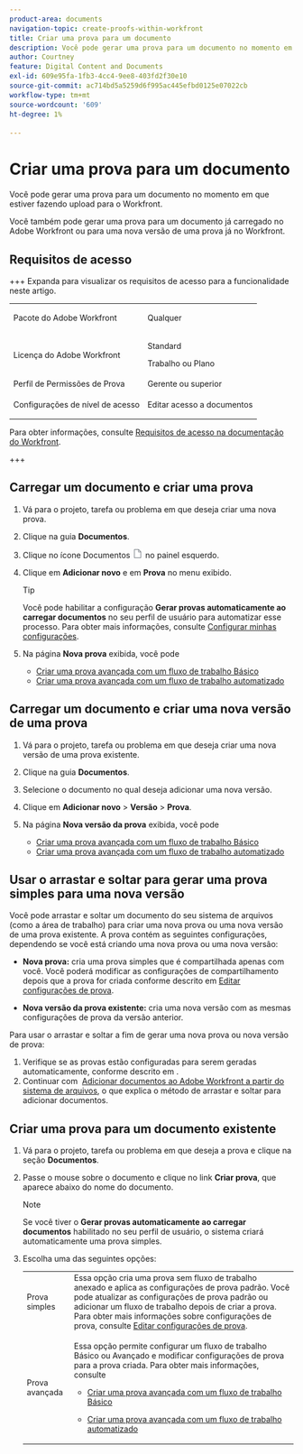 ```yaml
---
product-area: documents
navigation-topic: create-proofs-within-workfront
title: Criar uma prova para um documento
description: Você pode gerar uma prova para um documento no momento em que estiver fazendo upload para o Workfront. Você também pode gerar uma prova para um documento já carregado no Adobe Workfront ou para uma nova versão de uma prova já no Workfront.
author: Courtney
feature: Digital Content and Documents
exl-id: 609e95fa-1fb3-4cc4-9ee8-403fd2f30e10
source-git-commit: ac714bd5a5259d6f995ac445efbd0125e07022cb
workflow-type: tm+mt
source-wordcount: '609'
ht-degree: 1%

---
```


# Criar uma prova para um documento

<!-- Audited: 1/2024 -->

Você pode gerar uma prova para um documento no momento em que estiver fazendo upload para o Workfront.

Você também pode gerar uma prova para um documento já carregado no Adobe Workfront ou para uma nova versão de uma prova já no Workfront.

<!--
If a proof fails to generate after following the steps described in the following sections, see [Troubleshoot proof creation failures](../../../review-and-approve-work/proofing/tips-tricks-and-troubleshooting/troubleshooting-proof-creation-failures.md).
-->

## Requisitos de acesso

+++ Expanda para visualizar os requisitos de acesso para a funcionalidade neste artigo.

<table style="table-layout:auto"> 
 <col> 
 <col> 
 <tbody> 
  <tr> 
   <td role="rowheader">Pacote do Adobe Workfront</td> 
   <td> 
   <p>Qualquer </p>
    </td> 
  </tr> 
  <tr> 
   <td role="rowheader">Licença do Adobe Workfront</td> 
   <td> 
   <p>Standard</p>
   <p>Trabalho ou Plano</p>
   </td> 
  </tr> 
  <tr> 
   <td role="rowheader">Perfil de Permissões de Prova </td> 
   <td>Gerente ou superior</td> 
  </tr> 
  <tr> 
   <td role="rowheader">Configurações de nível de acesso</td> 
   <td> <p>Editar acesso a documentos</p> </td> 
  </tr> 
 </tbody> 
</table>

Para obter informações, consulte [Requisitos de acesso na documentação do Workfront](/help/quicksilver/administration-and-setup/add-users/access-levels-and-object-permissions/access-level-requirements-in-documentation.md).

+++

## Carregar um documento e criar uma prova

1. Vá para o projeto, tarefa ou problema em que deseja criar uma nova prova.
1. Clique na guia **Documentos**.
1. Clique no ícone Documentos ![Documentos](assets/document-icon.png) no painel esquerdo.
1. Clique em **Adicionar novo** e em **Prova** no menu exibido.

   >[!TIP]
   >
   >Você pode habilitar a configuração **Gerar provas automaticamente ao carregar documentos** no seu perfil de usuário para automatizar esse processo. Para obter mais informações, consulte [Configurar minhas configurações](../../../workfront-basics/manage-your-account-and-profile/configuring-your-user-profile/configure-my-settings.md).

1. Na página **Nova prova** exibida, você pode

   * [Criar uma prova avançada com um fluxo de trabalho Básico](../../../review-and-approve-work/proofing/creating-proofs-within-workfront/configure-basic-proof-workflow.md)
   * [Criar uma prova avançada com um fluxo de trabalho automatizado](../../../review-and-approve-work/proofing/creating-proofs-within-workfront/create-automated-proof-workflow.md)

## Carregar um documento e criar uma nova versão de uma prova

1. Vá para o projeto, tarefa ou problema em que deseja criar uma nova versão de uma prova existente.
1. Clique na guia **Documentos**.
1. Selecione o documento no qual deseja adicionar uma nova versão.
1. Clique em **Adicionar novo** > **Versão** > **Prova**.
1. Na página **Nova versão da prova** exibida, você pode

   * [Criar uma prova avançada com um fluxo de trabalho Básico](../../../review-and-approve-work/proofing/creating-proofs-within-workfront/configure-basic-proof-workflow.md)
   * [Criar uma prova avançada com um fluxo de trabalho automatizado](../../../review-and-approve-work/proofing/creating-proofs-within-workfront/create-automated-proof-workflow.md)

## Usar o arrastar e soltar para gerar uma prova simples para uma nova versão

Você pode arrastar e soltar um documento do seu sistema de arquivos (como a área de trabalho) para criar uma nova prova ou uma nova versão de uma prova existente. A prova contém as seguintes configurações, dependendo se você está criando uma nova prova ou uma nova versão:

* **Nova prova:** cria uma prova simples que é compartilhada apenas com você. Você poderá modificar as configurações de compartilhamento depois que a prova for criada conforme descrito em [Editar configurações de prova](../../../review-and-approve-work/proofing/managing-proofs-within-workfront/edit-proof-settings.md).

* **Nova versão da prova existente:** cria uma nova versão com as mesmas configurações de prova da versão anterior.

Para usar o arrastar e soltar a fim de gerar uma nova prova ou nova versão de prova:

1. Verifique se as provas estão configuradas para serem geradas automaticamente, conforme descrito em .
1. Continuar com  [Adicionar documentos ao Adobe Workfront a partir do sistema de arquivos](../../../documents/adding-documents-to-workfront/add-documents-from-file-system.md), o que explica o método de arrastar e soltar para adicionar documentos. 

## Criar uma prova para um documento existente

1. Vá para o projeto, tarefa ou problema em que deseja a prova e clique na seção **Documentos**.
1. Passe o mouse sobre o documento e clique no link **Criar prova**, que aparece abaixo do nome do documento.

   >[!NOTE]
   >
   >Se você tiver o **Gerar provas automaticamente ao carregar documentos** habilitado no seu perfil de usuário, o sistema criará automaticamente uma prova simples.

1. Escolha uma das seguintes opções:

   <table style="table-layout:auto"> 
    <col> 
    <col> 
    <tbody> 
     <tr> 
      <td role="rowheader">Prova simples</td> 
      <td>Essa opção cria uma prova sem fluxo de trabalho anexado e aplica as configurações de prova padrão. Você pode atualizar as configurações de prova padrão ou adicionar um fluxo de trabalho depois de criar a prova. Para obter mais informações sobre configurações de prova, consulte <a href="../../../review-and-approve-work/proofing/managing-proofs-within-workfront/edit-proof-settings.md" class="MCXref xref">Editar configurações de prova</a>.</td> 
     </tr> 
     <tr> 
      <td role="rowheader">Prova avançada</td> 
      <td> <p>Essa opção permite configurar um fluxo de trabalho Básico ou Avançado e modificar configurações de prova para a prova criada. Para obter mais informações, consulte </p> 
       <ul> 
        <li> <p><a href="../../../review-and-approve-work/proofing/creating-proofs-within-workfront/configure-basic-proof-workflow.md" class="MCXref xref">Criar uma prova avançada com um fluxo de trabalho Básico</a> </p> </li> 
        <li> <p><a href="../../../review-and-approve-work/proofing/creating-proofs-within-workfront/create-automated-proof-workflow.md" class="MCXref xref">Criar uma prova avançada com um fluxo de trabalho automatizado</a> </p> </li> 
       </ul> </td> 
     </tr> 
    </tbody> 
   </table>

